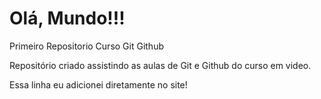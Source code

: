 # Olá, Mundo!!!
 Primeiro Repositorio Curso Git Github

 Repositório criado assistindo as aulas de Git e Github do curso em video.

 Essa linha eu adicionei diretamente no site!
